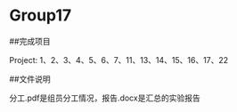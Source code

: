 # Group17

##完成项目

Project: 1、2、3、4、5、6、7、11、13、14、15、16、17、22

##文件说明

分工.pdf是组员分工情况，报告.docx是汇总的实验报告
